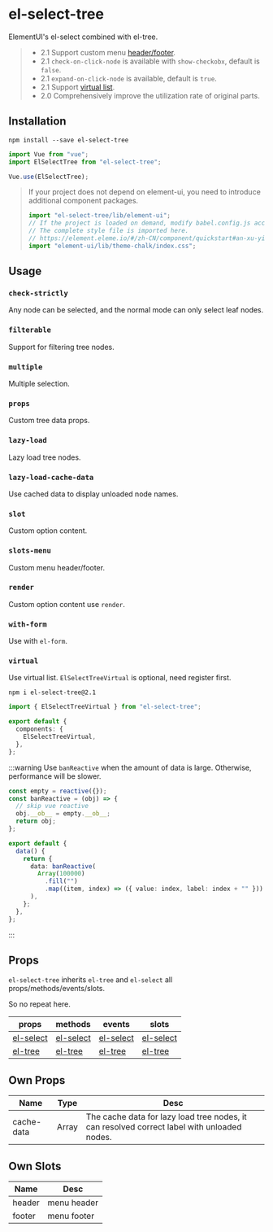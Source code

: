 # el-select-tree

ElementUI's el-select combined with el-tree.

> - 2.1 Support custom menu [header/footer](#slots-menu).
> - 2.1 `check-on-click-node` is available with `show-checkobx`, default is `false`. <Badge text="Broken Change" type="warning"/>
> - 2.1 `expand-on-click-node` is available, default is `true`.
> - 2.1 Support [virtual list](#virtual).
> - 2.0 Comprehensively improve the utilization rate of original parts.

## Installation

```shell
npm install --save el-select-tree
```

```ts
import Vue from "vue";
import ElSelectTree from "el-select-tree";

Vue.use(ElSelectTree);
```

> If your project does not depend on element-ui, you need to introduce additional component packages.
>
> ```ts
> import "el-select-tree/lib/element-ui";
> // If the project is loaded on demand, modify babel.config.js according to the official configuration.
> // The complete style file is imported here.
> // https://element.eleme.io/#/zh-CN/component/quickstart#an-xu-yin-ru
> import "element-ui/lib/theme-chalk/index.css";
> ```

## Usage

### `check-strictly`

Any node can be selected, and the normal mode can only select leaf nodes.

<demo name="check-strictly" />

### `filterable`

Support for filtering tree nodes.

<demo name="filterable" />

### `multiple`

Multiple selection.

<demo name="multiple" />

### `props`

Custom tree data props.

<demo name="custom-props" />

### `lazy-load`

Lazy load tree nodes.

<demo name="lazy-load" />

### `lazy-load-cache-data`

Use cached data to display unloaded node names.

<demo name="lazy-load-cache-data" />

### `slot`

Custom option content.

<demo name="custom-slot" />

### `slots-menu` <Badge text="2.1-beta"/>

Custom menu header/footer.

<demo name="slots-menu" />

### `render`

Custom option content use `render`.

<demo name="custom-render" />

### `with-form`

Use with `el-form`.

<demo name="with-form" />

### `virtual` <Badge text="Experimental" type="warning"/> <Badge text="2.1-beta" type="warning"/>

Use virtual list. `ElSelectTreeVirtual` is optional, need register first.

```shell
npm i el-select-tree@2.1
```

```ts
import { ElSelectTreeVirtual } from "el-select-tree";

export default {
  components: {
    ElSelectTreeVirtual,
  },
};
```

<ClientOnly>
<demo name="virtual" />
</ClientOnly>

:::warning
Use `banReactive` when the amount of data is large. Otherwise, performance will be slower.

```ts
const empty = reactive({});
const banReactive = (obj) => {
  // skip vue reactive
  obj.__ob__ = empty.__ob__;
  return obj;
};

export default {
  data() {
    return {
      data: banReactive(
        Array(100000)
          .fill("")
          .map((item, index) => ({ value: index, label: index + "" }))
      ),
    };
  },
};
```

:::

## Props

`el-select-tree` inherits `el-tree` and `el-select` all props/methods/events/slots.

So no repeat here.

| props                                                                            | methods                                                                | events                                                                       | slots                                                                       |
| -------------------------------------------------------------------------------- | ---------------------------------------------------------------------- | ---------------------------------------------------------------------------- | --------------------------------------------------------------------------- |
| [el-select](https://element.eleme.io/#/zh-CN/component/select#select-attributes) | [el-select](https://element.eleme.io/#/zh-CN/component/select#methods) | [el-select](https://element.eleme.io/#/zh-CN/component/select#select-events) | [el-select](https://element.eleme.io/#/zh-CN/component/select#select-slots) |
| [el-tree](https://element.eleme.io/#/zh-CN/component/tree#attributes)            | [el-tree](https://element.eleme.io/#/zh-CN/component/tree#fang-fa)     | [el-tree](https://element.eleme.io/#/zh-CN/component/tree#events)            | [el-tree](https://element.eleme.io/#/zh-CN/component/tree#scoped-slot)      |

## Own Props

| Name       | Type  | Desc                                                                                        |
| ---------- | ----- | ------------------------------------------------------------------------------------------- |
| cache-data | Array | The cache data for lazy load tree nodes, it can resolved correct label with unloaded nodes. |

## Own Slots <Badge text="2.1-beta"/>

| Name   | Desc        |
| ------ | ----------- |
| header | menu header |
| footer | menu footer |
